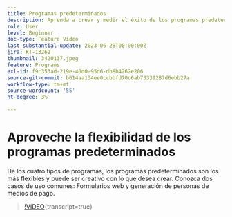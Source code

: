 ```yaml
---
title: Programas predeterminados
description: Aprenda a crear y medir el éxito de los programas predeterminados.
role: User
level: Beginner
doc-type: Feature Video
last-substantial-update: 2023-06-28T00:00:00Z
jira: KT-13262
thumbnail: 3420137.jpeg
feature: Programs
exl-id: f9c353ad-219e-40d0-95d6-db8b4262e206
source-git-commit: b614aa134ee0ccbbfd70c6ab73339287d6ebb27a
workflow-type: tm+mt
source-wordcount: '55'
ht-degree: 3%

---
```


# Aproveche la flexibilidad de los programas predeterminados


De los cuatro tipos de programas, los programas predeterminados son los más flexibles y puede ser creativo con lo que desea crear.
Conozca dos casos de uso comunes: Formularios web y generación de personas de medios de pago.

>[!VIDEO](https://video.tv.adobe.com/v/3453854?learn=on&captions=spa){transcript=true}
